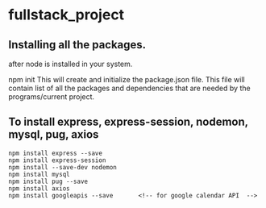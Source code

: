 # fullstack_project

Installing all the packages.
---------------------------
after node is installed in your system.

npm init
    This will create and initialize the package.json file.
    This file will contain list of all the packages and dependencies that are needed by the programs/current project. 

To install express, express-session, nodemon, mysql, pug, axios
--------------------------------------
    npm install express --save
    npm install express-session
    npm install --save-dev nodemon
    npm install mysql
    npm install pug --save
    npm install axios
    npm install googleapis --save       <!-- for google calendar API  -->


<!-- api key
AIzaSyAQPWDG9AodtpiR6jLbxa5YUgUDjaLDdFE



CLient ID - 631345616458-ijh5bjqi2rcs9vpir394t1uo24qg9ccc.apps.googleusercontent.com
client secret - A32YmRwd5u_ssN3h8ZGKaQkY
 -->